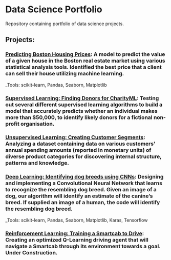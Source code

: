 # Data Science Portfolio
Repository containing portfolio of data science projects.

## Projects:

### [Predicting Boston Housing Prices](https://github.com/nt2nguyen/Machine-Learning-Nanodegree/tree/master/projects/boston_housing/boston_housing.ipynb): A model to predict the value of a given house in the Boston real estate market using various statistical analysis tools. Identified the best price that a client can sell their house utilizing machine learning.

_Tools: scikit-learn, Pandas, Seaborn, Matplotlib

### [Supervised Learning: Finding Donors for CharityML](https://github.com/nt2nguyen/finding_donors): Testing out several different supervised learning algorithms to build a model that accurately predicts whether an individual makes more than $50,000, to identify likely donors for a fictional non-profit organisation.

### [Unsupervised Learning: Creating Customer Segments](https://github.com/nt2nguyen/customer_segments): Analyzing a dataset containing data on various customers' annual spending amounts (reported in monetary units) of diverse product categories for discovering internal structure, patterns and knowledge.

### [Deep Learning: Identifying dog breeds using CNNs](https://github.com/nt2nguyen/dog-project):  Designing and implementing a Convolutional Neural Network that learns to recognize the resembling dog breed. Given an image of a dog, our algorithm will identify an estimate of the canine’s breed.  If supplied an image of a human, the code will identify the resembling dog breed.

_Tools: scikit-learn, Pandas, Seaborn, Matplotlib, Karas, Tensorflow 
	

### [Reinforcement Learning: Training a Smartcab to Drive](https://github.com/nt2nguyen/Machine-Learning-Nanodegree/tree/master/projects/smartcab): Creating an optimized Q-Learning driving agent that will navigate a Smartcab through its environment towards a goal. Under Construction.

